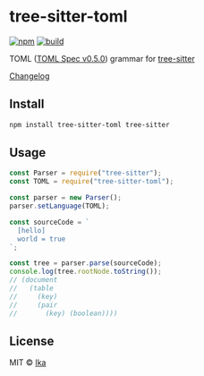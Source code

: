 # tree-sitter-toml

[![npm](https://img.shields.io/npm/v/tree-sitter-toml.svg)](https://www.npmjs.com/package/tree-sitter-toml)
[![build](https://img.shields.io/travis/com/ikatyang/tree-sitter-toml/master.svg)](https://travis-ci.com/ikatyang/tree-sitter-toml/builds)

TOML ([TOML Spec v0.5.0](https://github.com/toml-lang/toml/blob/master/versions/en/toml-v0.5.0.md)) grammar for [tree-sitter](https://github.com/tree-sitter/tree-sitter)

[Changelog](https://github.com/ikatyang/tree-sitter-toml/blob/master/CHANGELOG.md)

## Install

```sh
npm install tree-sitter-toml tree-sitter
```

## Usage

```js
const Parser = require("tree-sitter");
const TOML = require("tree-sitter-toml");

const parser = new Parser();
parser.setLanguage(TOML);

const sourceCode = `
  [hello]
  world = true
`;

const tree = parser.parse(sourceCode);
console.log(tree.rootNode.toString());
// (document
//   (table
//     (key)
//     (pair
//       (key) (boolean))))
```

## License

MIT © [Ika](https://github.com/ikatyang)
